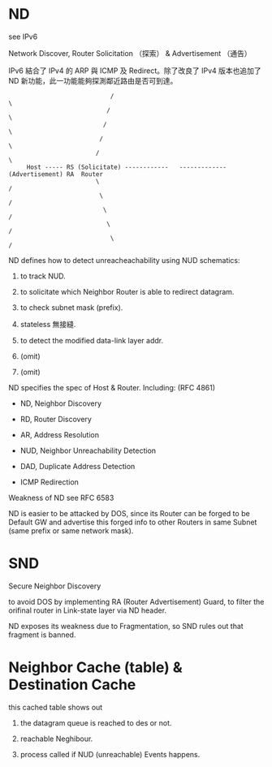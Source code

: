 # ND

see IPv6

Network Discover, Router Solicitation （探索） &amp; Advertisement （通告）

IPv6 結合了 IPv4 的 ARP 與 ICMP 及 Redirect。除了改良了 IPv4 版本也追加了 ND 新功能，此一功能能夠探測鄰近路由是否可到達。
   
                                /                                         \
                               /                                           \
                              /                                             \
                             /                                               \
                            /                                                 \
         Host ----- RS (Solicitate) ------------   -------------(Advertisement) RA  Router
                            \                                                 /
                             \                                               /
                              \                                             /
                               \                                           /
                                \                                         /


ND defines how to detect unreacheachability using NUD schematics:

1) to track NUD.

2) to solicitate which Neighbor Router is able to redirect datagram.

3) to check subnet mask (prefix).

4) stateless 無接縫.

5) to detect the modified data-link layer addr.

6) (omit)

7) (omit)

ND specifies the spec of Host & Router. Including: (RFC 4861)

* ND, Neighbor Discovery

* RD, Router Discovery

* AR, Address Resolution

* NUD, Neighbor Unreachability Detection

* DAD, Duplicate Address Detection

* ICMP Redirection

Weakness of ND see RFC 6583

ND is easier to be attacked by DOS, since its Router can be forged to be Default GW and advertise this forged info to other Routers in same Subnet (same prefix or same network mask).

# SND

Secure Neighbor Discovery

to avoid DOS by implementing RA (Router Advertisement) Guard, to filter the orifinal router in Link-state layer via ND header.

ND exposes its weakness due to Fragmentation, so SND rules out that fragment is banned. 

# Neighbor Cache  (table) & Destination Cache

this cached table shows out 

1) the datagram queue is reached to des or not.

2) reachable Neghibour.

3) process called if NUD (unreachable) Events happens.

